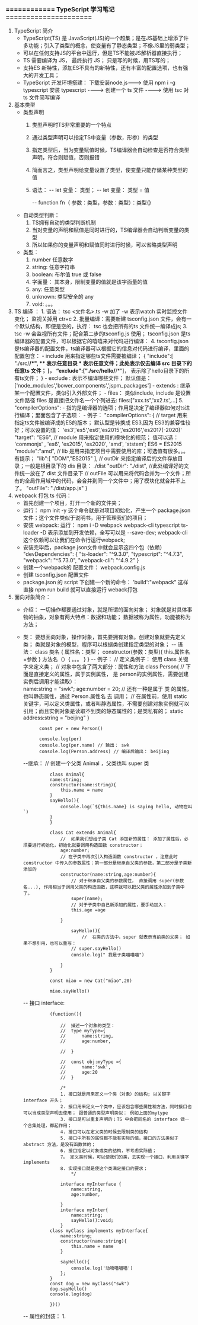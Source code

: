### ============ TypeScript 学习笔记 =====================
1. TypeScript 简介 
    - TypeScript(TS) 是 JavaScript(JS)的一个超集；是在JS基础上增添了许多功能；引入了类型的概念，使变量有了静态类型；不像JS里的弱类型；
    - 可以在任何支持JS的平台中运行，但是TS不能被JS解析器直接执行；
    - TS 需要编译为 JS， 最终执行 JS； 只是写的时候，用TS写的；
    - 支持ES 新特性，添加ES不具有的新特性，还有丰富的配置选项，也有强大的开发工具；
    - TypeScript 开发环境搭建：
        下载安装node.js---> 使用 npm i -g typescript 安装 typescript ----> 创建一个 ts 文件 ----> 使用 tsc 对 ts 文件简写编译
2. 基本类型
    - 类型声明
        1. 类型声明时TS非常重要的一个特点
        2. 通过类型声明可以指定TS中变量（参数，形参）的类型
        3. 指定类型后，当为变量赋值时候，TS编译器会自动检查是否符合类型声明，符合则赋值，否则报错
        4. 简而言之，类型声明给变量设置了类型，使变量只能存储某种类型的值
        5. 语法： 
            -- let 变量： 类型；
            -- let 变量： 类型 = 值

            -- function fn（ 参数：类型，参数：类型）：类型{}
    - 自动类型判断：
        1. TS拥有自动的类型判断机制
        2. 当对变量的声明和赋值是同时进行的，TS编译器会自动判断变量的类型
        3. 所以如果你的变量声明和赋值同时进行时候，可以省略类型声明
    - 类型： 
        1. number 任意数字
        2. string: 任意字符串
        3. boolean: 布尔值 true 或 false
        4. 字面量： 其本身，限制变量的值就是该字面量的值
        5.  any: 任意类型
        6. unknown: 类型安全的 any
        7. void: 
        。。。
3. TS 编译 ： 
        1. 语法： tsc <文件名>.ts -w  加了 -w 表示watch 实时监控文件变化； 监视关掉用 ctr+c
        2. 批量编译：需要新建 tsconfig.json 文件，会有一个默认结构，即便是空的，执行： tsc  也会把所有的ts 文件统一编译成js; 
        3. tsc -w 会监视所有文件；配合第二步的tsconfig.js 使用； tsconfig.json 是ts编译器的配置文件，可以根据它的嘻嘻来对代码进行编译： 
        4.  tsconfig.json 是ts编译器的配置文件，ts编译器可以根据它的信息对代码进行编译，里面的配置包含：
            - include
               用来指定哪些ts文件需要被编译； 
               {
                   "include":[
                       "./src/**/*",  ** 表示任意目录 * 表示任意文件；此处表示仅去编译 src 目录下的任意ts 文件；
                   ]，
                   “exclude":["./src/hello/**/*"]， 表示除了hello目录下的所有ts文件；
               }
            - exclude : 表示不编译哪些文件； 默认值是： ['node_modules','bower_components','jspm_packages']
            - extends  : 继承某一个配置文件，类似引入外部文件；
            - files： 类似include, include 是设置文件路径 files 是直接把文件名一个个列进去: files:["xxx.ts",'xx2.ts',...]
        5. "compilerOptions": 
            - 指的是编译器的选项；作用是决定了编译器如何对ts进行编译；里面包含了子选项： 
            - 例子：
              "compilerOptions": {
                                // target 用来指定ts文件被编译成的ES的版本； 默认型是转换成 ES3,因为 ES3的兼容性较好；可以设置的值： 'es3','es5','es6','es2015','es2016','es2017(-2020)'
                                "target": "ES6",
                                // module 用来指定使用的模块化的规范； 值可以选： 'commonjs' , 'es6', 'es2015', 'es2020', 'amd', 'ststem'; ES6 = ES2015
                            "module":"amd",
                            //    lib 是用来指定项目中需要使用的库；可选值有很多。。。有提示；
                            "lib":[
                                "DOM","ES2015"
                            ],
                            //    outDir 来指定编译后的文件存放目录；一般是根目录下的 dis 目录： ./dist
                            "outDir": "./dist",
                            //此处编译好的文件统一放在了 dist 文件目录下
                            //  outFile 可以用来将代码合并为一个文件；所有的全局作用域中的代码，会合并到同一个文件中；用了模块化就合并不上了。
                                "outFile": "./dist/app.js"
                            }
4. webpack 打包 ts 代码： 
    - 首先创建一个项目，打开一个新的文件夹；
    - 运行： npm init -y 
       这个命令就是对项目初始化，产生一个 package.json 文件；这个文件类似于说明书，用于管理我们的项目；
    - 安装 webpack: 运行： npm i -D webpack webpack-cli typescript ts-loader
       -D 表示添加到开发依赖，全写可以是  --save-dev; webpack-cli 这个依赖可以让我们在命令行运行webpack; 
    - 安装完毕后，package.json文件中就会显示这四个包（依赖）
           "devDependencies": {
                                "ts-loader": "^9.3.0",
                                "typescript": "^4.7.3",
                                "webpack": "^5.73.0",
                                "webpack-cli": "^4.9.2"
                              }
    - 创建一个webpack的 配置文件： webpack.config.js
    - 创建 tsconfig.json 配置文件
    - package.json 的 script 下创建一个新的命令： 'build':"webpack" 这样直接 npm run build 就可以直接运行 weback打包
5. 面向对象简介：
    - 介绍：
        一切操作都要通过对象，就是所谓的面向对象； 对象就是对具体事物的抽象，对象有两大特点：数据和功能； 数据被称为属性，功能被称为方法；
    - 类： 
        要想面向对象，操作对象，首先要拥有对象。创建对象就要先定义类； 类就是对象的模型，程序可以根据类创建指定类型的对象；
        -- 语法： 
            class 类名 {
                属性名：类型；
                constructor(参数：类型){
                    this.属性名=参数
                }
                方法名（）{
                    。。。
                }
            }
        -- 例子： 
                // 定义类例子： 使用 class 关键字来定义类；
                //  对象中包含了两大部分：属性和方法
                class Person{
                    // 下面是直接定义的属性，属于实例属性， 是 person的实例属性，需要创建实例后调用才能读取）：  
                    name:string = "swk";
                    age:number = 20;
                    // 还有一种是属于 类  的属性，也叫静态属性，通过 Person.属性名 去 调用；
                    // 在属性前，使用 static 关键字，可以定义类属性，或者叫静态属性，不需要创建对象实例就可以引用；而且实例对象是读取不到类的静态属性的；是类私有的；
                    static address:string = "beijing"
                }

                const per = new Person()

                console.log(per)
                console.log(per.name) // 输出： swk
                console.log(Person.address) // 编译后输出： beijing
        --继承： 
                                // 创建一个父类 Animal ，父类也叫 super 类

                    class Animal{
                    name:string;
                    constructor(name:string){
                        this.name = name
                    }
                    sayHello(){
                        console.log(`${this.name} is saying hello, 动物在叫`)
                    }
                    }

                    class Cat extends Animal{
                        //  如果我们想给子类 Cat 添加新的属性： 添加了属性后，必须要进行初始化，初始化就要调用构造函数 constructor；
                        age:number;
                        // 在子类中再次引入构造函数 constructor ，注意此时constructor 中传入的参数属性：第一部分是继承自父类的参数，第二部分是子类新添加的
                        constructor(name:string,age:number){
                            // 对于继承自父类的参数属性， 直接调用 super(参数名...), 作用相当于调用父类的构造函数，这样就可以把父类的属性添加到子类中了。
                            super(name);
                            // 对于子类中自己新添加的属性，要手动加入： 
                            this.age =age

                        }

                            sayHello(){
                                //  在类的方法中，super 就表示当前类的父类； 如果不想引用，也可以重写：
                            // super.sayHello()
                            console.log(" 我是子类喵喵喵")
                            
                        }
                    }

                    const miao = new Cat("miao",20)

                    miao.sayHello()
        -- 接口 interface: 
                
                    (function(){

                        //  描述一个对象的类型：
                        //  type myType={
                        //      name:string,
                        //      age:number,
                        
                        //  }

                        //  const obj:myType ={
                        //      name:'swk',
                        //      age:20
                        //  }

                        /*
                        1. 接口就是用来定义一个类（对象）的结构; 以关键字 interface 开头；
                        2. 接口用来定义一个类中，应该包含哪些属性和方法，同时接口也可以当成类型声明去使用； 跟普通的类型声明类似： 例如上面的mytype 
                        3. 接口是可以重复声明的；TS 中会把同名的 interface 做一个合集处理，都起作用；
                        4. 接口可以在定义类的时候去限制类的结构
                        5. 接口中所有的属性都不能有实际的值，接口的方法类似于 abstract 方法，是没有函数体的；
                        6. 接口指定以对象或类的结构，不考虑实际值；
                        7。 定义类时候，可以使我们的类，去实现一个接口，利用关键字 implements
                        8. 实现接口就是使这个类满足接口的要求；
                            */

                        interface myInterface {
                            name:string,
                            age:number,

                        }
                        interface myInter{
                            name:string;
                            sayHello():void;
                        }
                    class myClass implements myInterface{
                        name:string;
                        constructor(name:string){
                            this.name = name
                        }

                        sayHello(){
                            console.log('动物喵喵喵')
                        };
                    }
                    const dog = new myClass("swk")
                    dog.sayHello()
                    console.log(dog)

                    })()

        -- 属性的封装： 
            1. 
  